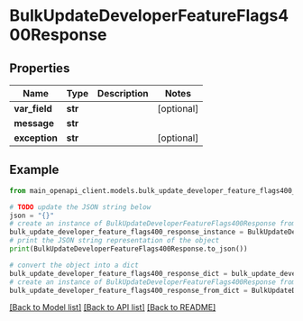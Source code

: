# BulkUpdateDeveloperFeatureFlags400Response


## Properties

Name | Type | Description | Notes
------------ | ------------- | ------------- | -------------
**var_field** | **str** |  | [optional] 
**message** | **str** |  | 
**exception** | **str** |  | [optional] 

## Example

```python
from main_openapi_client.models.bulk_update_developer_feature_flags400_response import BulkUpdateDeveloperFeatureFlags400Response

# TODO update the JSON string below
json = "{}"
# create an instance of BulkUpdateDeveloperFeatureFlags400Response from a JSON string
bulk_update_developer_feature_flags400_response_instance = BulkUpdateDeveloperFeatureFlags400Response.from_json(json)
# print the JSON string representation of the object
print(BulkUpdateDeveloperFeatureFlags400Response.to_json())

# convert the object into a dict
bulk_update_developer_feature_flags400_response_dict = bulk_update_developer_feature_flags400_response_instance.to_dict()
# create an instance of BulkUpdateDeveloperFeatureFlags400Response from a dict
bulk_update_developer_feature_flags400_response_from_dict = BulkUpdateDeveloperFeatureFlags400Response.from_dict(bulk_update_developer_feature_flags400_response_dict)
```
[[Back to Model list]](../README.md#documentation-for-models) [[Back to API list]](../README.md#documentation-for-api-endpoints) [[Back to README]](../README.md)


